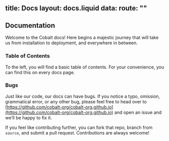 title: Docs
layout: docs.liquid
data:
  route: ""
---
## Documentation

Welcome to the Cobalt docs! Here begins a majestic journey that will
take us from installation to deployment, and everywhere in between.

### Table of Contents

To the left, you will find a basic table of contents.
For your convenience, you can find this on every docs page.

### Bugs

Just like our code, our docs can have bugs. If you notice a typo, omission,
grammatical error, or any other bug, please feel free to head over to
[https://github.com/cobalt-org/cobalt-org.github.io](https://github.com/cobalt-org/cobalt-org.github.io)
and open an issue and we&rsquo;ll be happy to fix it.

If you feel like contributing further, you can fork that repo,
branch from `source`, and submit a pull request.
Contributions are always welcome!

